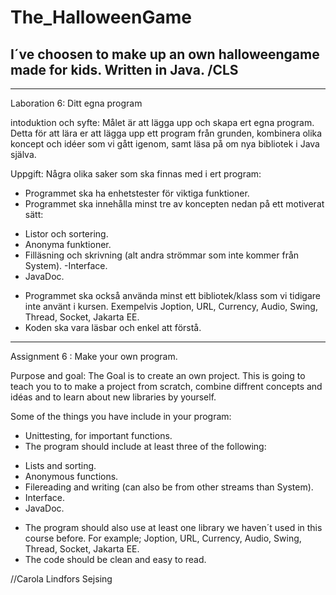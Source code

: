 # The_HalloweenGame
I´ve choosen to make up an own halloweengame made for kids. Written in Java. 
/CLS
------------------------------------------------------
--------------------------------------------------------
Laboration 6: Ditt egna program

intoduktion och syfte:
Målet är att lägga upp och skapa ert egna program. Detta för att lära er
att lägga upp ett program från grunden, kombinera olika koncept och idéer som
vi gått igenom, samt läsa på om nya bibliotek i Java själva.

Uppgift:
Några olika saker som ska finnas med i ert program:
* Programmet ska ha enhetstester för viktiga funktioner.
* Programmet ska innehålla minst tre av koncepten nedan på
  ett motiverat sätt:
- Listor och sortering.
- Anonyma funktioner.
- Filläsning och skrivning (alt andra strömmar som inte kommer från System).
  -Interface.
- JavaDoc.

* Programmet ska också använda minst ett bibliotek/klass som vi tidigare inte
  använt i kursen. Exempelvis Joption, URL, Currency, Audio, Swing, Thread,
  Socket, Jakarta EE.
* Koden ska vara läsbar och enkel att förstå.
------------------------------------------------
Assignment 6 : Make your own program.

Purpose and goal:
The Goal is to create an own project. This is going to teach you to
to make a project from scratch, combine diffrent concepts and idéas and
to learn about new libraries by yourself.

Some of the things you have include in your program:

* Unittesting, for important functions.
* The program should include at least three of the following:
- Lists and sorting.
- Anonymous functions.
- Filereading and writing (can also be from other streams than System).
- Interface.
- JavaDoc.

* The program should also use at least one library we haven´t used in this course before.
  For example; Joption, URL, Currency, Audio, Swing, Thread, Socket, Jakarta EE.
* The code should be clean and easy to read.


//Carola Lindfors Sejsing


